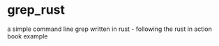 # grep_rust
a simple command line grep written in rust - following the rust in action book example

